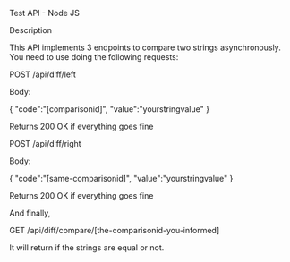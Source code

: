 Test API - Node JS

Description

This API implements 3 endpoints to compare two strings asynchronously. You need to use doing the following requests:

POST
/api/diff/left

Body:

{
	"code":"[comparisonid]",
	"value":"yourstringvalue"
}

Returns 200 OK if everything goes fine


POST
/api/diff/right

Body:

{
	"code":"[same-comparisonid]",
	"value":"yourstringvalue"
}

Returns 200 OK if everything goes fine


And finally,

GET
/api/diff/compare/[the-comparisonid-you-informed]

It will return if the strings are equal or not.

